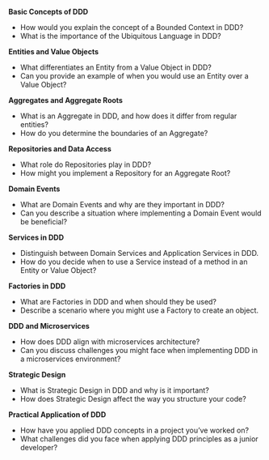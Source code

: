 **Basic Concepts of DDD**
- How would you explain the concept of a Bounded Context in DDD?
- What is the importance of the Ubiquitous Language in DDD?

**Entities and Value Objects**
- What differentiates an Entity from a Value Object in DDD?
- Can you provide an example of when you would use an Entity over a Value Object?

**Aggregates and Aggregate Roots**
- What is an Aggregate in DDD, and how does it differ from regular entities?
- How do you determine the boundaries of an Aggregate?

**Repositories and Data Access**
- What role do Repositories play in DDD?
- How might you implement a Repository for an Aggregate Root?

**Domain Events**
- What are Domain Events and why are they important in DDD?
- Can you describe a situation where implementing a Domain Event would be beneficial?

**Services in DDD**
- Distinguish between Domain Services and Application Services in DDD.
- How do you decide when to use a Service instead of a method in an Entity or Value Object?

**Factories in DDD**
- What are Factories in DDD and when should they be used?
- Describe a scenario where you might use a Factory to create an object.

**DDD and Microservices**
- How does DDD align with microservices architecture?
- Can you discuss challenges you might face when implementing DDD in a microservices environment?

**Strategic Design**
- What is Strategic Design in DDD and why is it important?
- How does Strategic Design affect the way you structure your code?

**Practical Application of DDD**
- How have you applied DDD concepts in a project you’ve worked on?
- What challenges did you face when applying DDD principles as a junior developer?